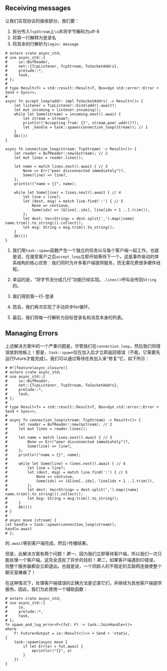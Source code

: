 ## Receiving messages

让我们实现协议的接收部分。我们要：

1.  拆分传入`TcpStream`上`\n`并将字节解码为utf-8
2.  将第一行解释为登录名
3.  将其余的行解析为`login: message`

```rust,edition2018
# extern crate async_std;
# use async_std::{
#     io::BufReader,
#     net::{TcpListener, TcpStream, ToSocketAddrs},
#     prelude::*,
#     task,
# };
#
# type Result<T> = std::result::Result<T, Box<dyn std::error::Error + Send + Sync>>;
#
async fn accept_loop(addr: impl ToSocketAddrs) -> Result<()> {
    let listener = TcpListener::bind(addr).await?;
    let mut incoming = listener.incoming();
    while let Some(stream) = incoming.next().await {
        let stream = stream?;
        println!("Accepting from: {}", stream.peer_addr()?);
        let _handle = task::spawn(connection_loop(stream)); // 1
    }
    Ok(())
}

async fn connection_loop(stream: TcpStream) -> Result<()> {
    let reader = BufReader::new(&stream); // 2
    let mut lines = reader.lines();

    let name = match lines.next().await { // 3
        None => Err("peer disconnected immediately")?,
        Some(line) => line?,
    };
    println!("name = {}", name);

    while let Some(line) = lines.next().await { // 4
        let line = line?;
        let (dest, msg) = match line.find(':') { // 5
            None => continue,
            Some(idx) => (&line[..idx], line[idx + 1 ..].trim()),
        };
        let dest: Vec<String> = dest.split(',').map(|name| name.trim().to_string()).collect();
        let msg: String = msg.trim().to_string();
    }
    Ok(())
}
```

1.  我们用`task::spawn`函数产生一个独立的任务以与每个客户端一起工作。也就是说，在接受客户之后`accept_loop`立即开始等待下一个。这是事件驱动的体系结构的核心优势：我们同时为许多客户端提供服务，而无需花费很多硬件线程。

2.  幸运的是，“将字节流分成几行”功能已经实现。`.lines()`呼叫会传回`String`的。

3.  我们得到第一行-登录

4.  而且，我们再次实现了手动异步for循环。

5.  最后，我们将每一行解析为目标登录名和消息本身的列表。

## Managing Errors

上述解决方案中的一个严重问题是，尽管我们在`connection_loop`，然后我们将错误放到地板上！那是，`task::spawn`仅在加入后才立即返回错误（不能，它需要先运行future才能完成）。我们可以通过等待任务加入来“修复”它，如下所示：

```rust,edition2018
# #![feature(async_closure)]
# extern crate async_std;
# use async_std::{
#     io::BufReader,
#     net::{TcpListener, TcpStream, ToSocketAddrs},
#     prelude::*,
#     task,
# };
#
# type Result<T> = std::result::Result<T, Box<dyn std::error::Error + Send + Sync>>;
#
# async fn connection_loop(stream: TcpStream) -> Result<()> {
#     let reader = BufReader::new(&stream); // 2
#     let mut lines = reader.lines();
#
#     let name = match lines.next().await { // 3
#         None => Err("peer disconnected immediately")?,
#         Some(line) => line?,
#     };
#     println!("name = {}", name);
#
#     while let Some(line) = lines.next().await { // 4
#         let line = line?;
#         let (dest, msg) = match line.find(':') { // 5
#             None => continue,
#             Some(idx) => (&line[..idx], line[idx + 1 ..].trim()),
#         };
#         let dest: Vec<String> = dest.split(',').map(|name| name.trim().to_string()).collect();
#         let msg: String = msg.trim().to_string();
#     }
#     Ok(())
# }
#
# async move |stream| {
let handle = task::spawn(connection_loop(stream));
handle.await
# };
```

的`.await`等到客户端完成，然后`?`传播结果。

但是，此解决方案有两个问题！*第一*，因为我们立即等待客户端，所以我们一次只能处理一个客户端，这完全违反了异步的目的！*第二*，如果客户端遇到IO错误，则整个服务器都会立即退出。也就是说，一个同龄人的不稳定的互联网连接使整个聊天室瘫痪了！

在这种情况下，处理客户端错误的正确方法是记录它们，并继续为其他客户端提供服务。因此，我们为此使用一个辅助函数：

```rust,edition2018
# extern crate async_std;
# use async_std::{
#     io,
#     prelude::*,
#     task,
# };
fn spawn_and_log_error<F>(fut: F) -> task::JoinHandle<()>
where
    F: Future<Output = io::Result<()>> + Send + 'static,
{
    task::spawn(async move {
        if let Err(e) = fut.await {
            eprintln!("{}", e)
        }
    })
}
```
